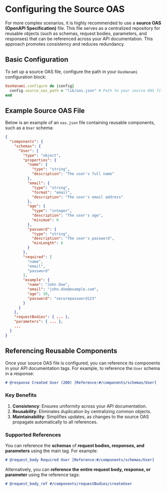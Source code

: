 # Configuring the Source OAS

For more complex scenarios, it is highly recommended to use a **source OAS (OpenAPI Specification)** file. This file serves as a centralized repository for reusable objects (such as schemas, request bodies, parameters, and responses) that can be referenced across your API documentation. This approach promotes consistency and reduces redundancy.

## Basic Configuration

To set up a source OAS file, configure the path in your `OasHanami` configuration block:

```ruby
OasHanami.configure do |config|
  config.source_oas_path = "lib/oas.json" # Path to your source OAS file
end
```

## Example Source OAS File

Below is an example of an `oas.json` file containing reusable components, such as a `User` schema:

```json
{
  "components": {
    "schemas": {
      "User": {
        "type": "object",
        "properties": {
          "name": {
            "type": "string",
            "description": "The user's full name"
          },
          "email": {
            "type": "string",
            "format": "email",
            "description": "The user's email address"
          },
          "age": {
            "type": "integer",
            "description": "The user's age",
            "minimum": 0
          },
          "password": {
            "type": "string",
            "description": "The user's password",
            "minLength": 6
          }
        },
        "required": [
          "name",
          "email",
          "password"
        ],
        "example": {
          "name": "John Doe",
          "email": "john.doe@example.com",
          "age": 30,
          "password": "securepassword123"
        }
      }
    },
    "requestBodies": { ... },
    "parameters": { ... },
    ...
  }
}
```

## Referencing Reusable Components

Once your source OAS file is configured, you can reference its components in your API documentation tags. For example, to reference the `User` schema in a response:

```markdown
# @response Created User (200) [Reference:#/components/schemas/User]
```

### Key Benefits

1. **Consistency**: Ensures uniformity across your API documentation.
2. **Reusability**: Eliminates duplication by centralizing common objects.
3. **Maintainability**: Simplifies updates, as changes to the source OAS propagate automatically to all references.

### Supported References

You can reference the **schemas** of **request bodies, responses, and parameters** using the main tag. For example:

```markdown
# @request_body Required User [Reference:#/components/schemas/User]
```

Alternatively, you can **reference the entire request body, response, or parameter** using the reference tags:

```markdown
# @request_body_ref #/components/requestBodies/createUser
```
